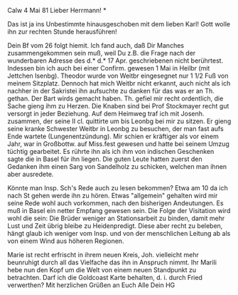  Calw 4 Mai 81
Lieber Herrmann! <Mogl>*

Das ist ja ins Unbestimmte hinausgeschoben mit dem lieben Karl! Gott wolle ihn zur rechten Stunde herausführen!

Dein Bf vom 26 folgt hiemit. Ich fand auch, daß Dir Manches zusammengekommen sein muß, weil Du z.B. die Frage nach der wunderbaren Adresse des d.* d.* 17 Apr. geschriebenen nicht berührtest. Indessen bin ich auch bei einer Confirm. gewesen 1 Mai in Heilbr (mit Jettchen Isenbg). Theodor wurde von Weitbr eingesegnet nur 1 1/2 Fuß von meinem Sitzplatz. Dennoch hat mich Weitbr nicht erkannt, auch nicht als ich nachher in der Sakristei ihn aufsuchte zu danken für das was er an Th. gethan. Der Bart wirds gemacht haben. Th. gefiel mir recht ordentlich, die Sache gieng ihm zu Herzen. Die Knaben sind bei Prof Stockmayer recht gut versorgt in jeder Beziehung. 
Auf dem Heimweg traf ich mit Josenh. zusammen, der seine II cl. quittirte um bis Leonbg bei mir zu sitzen. Er gieng seine kranke Schwester Weitbr in Leonbg zu besuchen, der man fast aufs Ende wartete (Lungenentzündung). Mir schien er kräftiger als vor einem Jahr, war in Großbottw. auf Miss.fest gewesen und hatte bei seinem Umzug tüchtig gearbeitet. Es rührte ihn als ich ihm von indischen Geschenken sagte die in Basel für ihn liegen. Die guten Leute hatten zuerst den Gedanken ihm einen Sarg von Sandelholz zu schicken, welchen man ihnen aber ausredete.

Könnte man Insp. Sch's Rede auch zu lesen bekommen? Etwa am 10 da ich nach St gehen werde ihn zu hören. Etwas "allgemein" gehalten wird mir seine Rede wohl auch vorkommen, nach den bisherigen Andeutungen. Es muß in Basel ein netter Empfang gewesen sein. Die Folge der Visitation wird wohl die sein: Die Brüder weniger an Stationsarbeit zu binden, damit mehr Lust und Zeit übrig bleibe zu Heidenpredigt. Diese aber recht zu beleben, hängt glaub ich weniger vom Insp. und von der menschlichen Leitung ab als von einem Wind aus höheren Regionen.

Marie ist recht erfrischt in ihrem neuen Kreis, Joh. vielleicht mehr beunruhigt durch all das Vielfache das ihn in Anspruch nimmt. Ihr Marili hebe nun den Kopf um die Welt von einem neuen Standpunkt zu betrachten. 
Darf ich die Goldcoast Karte behalten, d. i. durch Fried verwerthen? 
Mit herzlichen Grüßen an Euch Alle
 Dein HG
